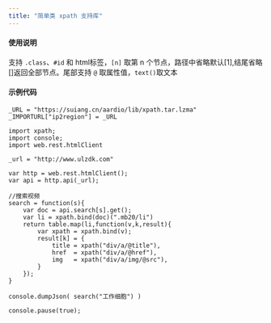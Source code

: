 ```yaml
---
title: "简单类 xpath 支持库"
---
```


#### 使用说明

支持 `.class`、`#id` 和 html标签，`[n]` 取第 n 个节点，路径中省略默认[1],结尾省略[]返回全部节点。尾部支持 `@` 取属性值，`text()`取文本

#### 示例代码

```aardio
_URL = "https://suiang.cn/aardio/lib/xpath.tar.lzma"
_IMPORTURL["ip2region"] = _URL

import xpath;
import console; 
import web.rest.htmlClient

_url = "http://www.ulzdk.com"

var http = web.rest.htmlClient();
var api = http.api(_url);

//搜索视频
search = function(s){
    var doc = api.search[s].get();
    var li = xpath.bind(doc)(".mb20/li")
    return table.map(li,function(v,k,result){
        var xpath = xpath.bind(v);
        result[k] = {
            title = xpath("div/a/@title"),
            href  = xpath("div/a/@href"),
            img   = xpath("div/a/img/@src"),
        }
    });  
}

console.dumpJson( search("工作细胞") )

console.pause(true);
```
